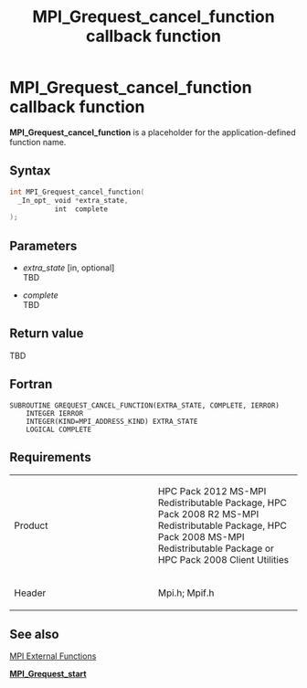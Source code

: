 ﻿---
title: MPI_Grequest_cancel_function callback function
TOCTitle: MPI_Grequest_cancel_function callback function
ms:assetid: 185973fe-26d2-4271-a581-df43908eb227
ms:mtpsurl: https://msdn.microsoft.com/en-us/library/Dn473390(v=VS.85)
ms:contentKeyID: 59360926
ms.date: 03/28/2018
mtps_version: v=VS.85
f1_keywords:
- GREQUEST_CANCEL_FUNCTION
- mpi/GREQUEST_CANCEL_FUNCTION
- mpi/MPI_Grequest_cancel_function
- MPI_Grequest_cancel_function
- mpif/GREQUEST_CANCEL_FUNCTION
- mpif/MPI_Grequest_cancel_function
dev_langs:
- C++
- C
---

# MPI\_Grequest\_cancel\_function callback function

**MPI\_Grequest\_cancel\_function** is a placeholder for the application-defined function name.

## Syntax

``` c++
int MPI_Grequest_cancel_function(
  _In_opt_ void *extra_state,
           int  complete
);
```

## Parameters

  - *extra\_state* \[in, optional\]  
    TBD

  - *complete*  
    TBD

## Return value

TBD

## Fortran

    SUBROUTINE GREQUEST_CANCEL_FUNCTION(EXTRA_STATE, COMPLETE, IERROR)
        INTEGER IERROR
        INTEGER(KIND=MPI_ADDRESS_KIND) EXTRA_STATE
        LOGICAL COMPLETE

## Requirements

<table>
<colgroup>
<col style="width: 50%" />
<col style="width: 50%" />
</colgroup>
<tbody>
<tr class="odd">
<td><p>Product</p></td>
<td><p>HPC Pack 2012 MS-MPI Redistributable Package, HPC Pack 2008 R2 MS-MPI Redistributable Package, HPC Pack 2008 MS-MPI Redistributable Package or HPC Pack 2008 Client Utilities</p></td>
</tr>
<tr class="even">
<td><p>Header</p></td>
<td>Mpi.h;
Mpif.h</td>
</tr>
</tbody>
</table>


## See also

[MPI External Functions](mpi-external-functions.md)

[**MPI\_Grequest\_start**](mpi-grequest-start-function.md)

